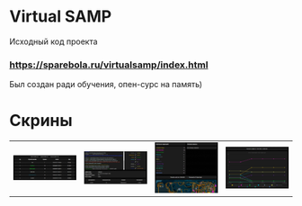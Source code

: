 # Virtual SAMP
Исходный код проекта <br />
### https://sparebola.ru/virtualsamp/index.html
Был создан ради обучения, опен-сурс на память) <br />
# Скрины
<p align="center">
  <table>
  <tr>
      <td><img src="https://raw.githubusercontent.com/sparebola/virtualsamppublic/master/readme/player.png" /></td>
      <td><img src="https://raw.githubusercontent.com/sparebola/virtualsamppublic/master/readme/server.png" /></td>
      <td><img src="https://raw.githubusercontent.com/sparebola/virtualsamppublic/master/readme/gangzone.png" /></td>
      <td><img src="https://raw.githubusercontent.com/sparebola/virtualsamppublic/master/readme/gangzonechart.png" /></td>
  </tr>   
</table>
</p>
